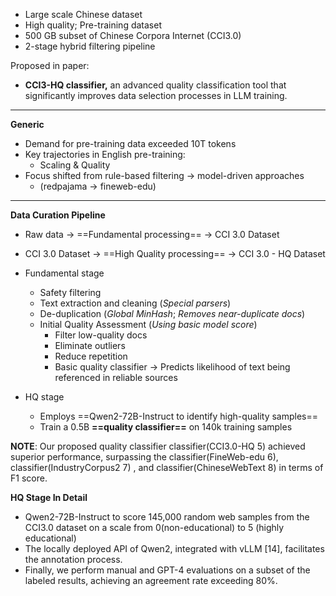 - Large scale Chinese dataset
- High quality; Pre-training dataset
- 500 GB subset of Chinese Corpora Internet (CCI3.0)
- 2-stage hybrid filtering pipeline

Proposed in paper:
- **CCI3-HQ classifier,** an advanced quality classification tool that significantly
improves data selection processes in LLM training.

---
**Generic**
- Demand for pre-training data exceeded 10T tokens
- Key trajectories in English pre-training: 
	- Scaling & Quality
- Focus shifted from rule-based filtering -> model-driven approaches
	- (redpajama -> fineweb-edu)
---

**Data Curation Pipeline**
- Raw data -> ==Fundamental processing== -> CCI 3.0 Dataset 
- CCI 3.0 Dataset -> ==High Quality processing== -> CCI 3.0 - HQ Dataset

- Fundamental stage
	- Safety filtering
	- Text extraction and cleaning       (*Special parsers*)
	- De-duplication        (*Global MinHash*; *Removes near-duplicate docs*)
	- Initial Quality Assessment         (*Using basic model score*) 
		- Filter low-quality docs
		- Eliminate outliers
		- Reduce repetition
		- Basic quality classifier -> Predicts likelihood of text being referenced in reliable sources
- HQ stage
	- Employs ==Qwen2-72B-Instruct to identify high-quality samples==
	- Train a 0.5B **==quality classifier==** on 140k training samples
	
**NOTE**: Our proposed quality classifier classifier(CCI3.0-HQ 5) achieved
superior performance, surpassing the classifier(FineWeb-edu 6), classifier(IndustryCorpus2 7) , and classifier(ChineseWebText 8) in terms of
F1 score.

**HQ Stage In Detail**
- Qwen2-72B-Instruct to score 145,000 random web samples from the CCI3.0 dataset on a scale from 0(non-educational) to 5 (highly educational)
- The locally deployed API of Qwen2, integrated with vLLM [14], facilitates the annotation process. 
- Finally, we perform manual and GPT-4 evaluations on a subset of the labeled results, achieving an agreement rate exceeding 80%.